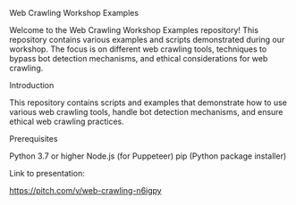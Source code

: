 
Web Crawling Workshop Examples

Welcome to the Web Crawling Workshop Examples repository! This repository contains various examples and scripts demonstrated during our workshop. 
The focus is on different web crawling tools, techniques to bypass bot detection mechanisms, and ethical considerations for web crawling.

Introduction

This repository contains scripts and examples that demonstrate how to use various web crawling tools, handle bot detection mechanisms, and ensure ethical web crawling practices.


Prerequisites

Python 3.7 or higher
Node.js (for Puppeteer)
pip (Python package installer)


Link to presentation:

https://pitch.com/v/web-crawling-n6igpy
